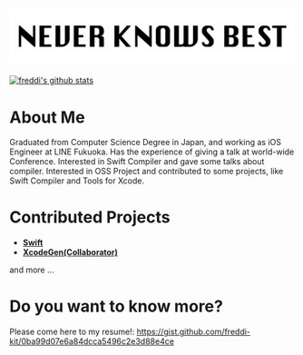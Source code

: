 ![logo](https://github.com/freddi-kit/freddi-kit/raw/master/img/top1.png)


[![freddi's github stats](https://github-readme-stats.vercel.app/api?username=freddi-kit&show_icons=true&count_private=true)](https://github.com/anuraghazra/github-readme-stats)


# About Me
Graduated from Computer Science Degree in Japan, and working as iOS Engineer at LINE Fukuoka. Has the experience of giving a talk at world-wide Conference. Interested in Swift Compiler and gave some talks about compiler. Interested in OSS Project and contributed to some projects, like Swift Compiler and Tools for Xcode.

# Contributed Projects
- [__Swift__](https://github.com/apple/swift)
- [__XcodeGen(Collaborator)__](https://github.com/yonaskolb/XcodeGen) 

and more ...

# Do you want to know more?
Please come here to my resume!: https://gist.github.com/freddi-kit/0ba99d07e6a84dcca5496c2e3d88e4ce
